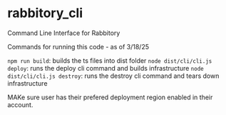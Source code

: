 # rabbitory_cli

Command Line Interface for Rabbitory

Commands for running this code - as of 3/18/25

`npm run build`: builds the ts files into dist folder
`node dist/cli/cli.js deploy`: runs the deploy cli command and builds infrastructure
`node dist/cli/cli.js destroy`: runs the destroy cli command and tears down infrastructure

MAKe sure user has their prefered deployment region enabled in their account.

